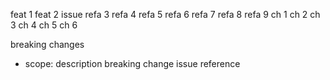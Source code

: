 feat 1
feat 2 issue
refa 3
refa 4
refa 5
refa 6
refa 7
refa 8
refa 9
ch 1
ch 2
ch 3
ch 4
ch 5
ch 6

breaking changes
- scope: description breaking change
  issue reference
